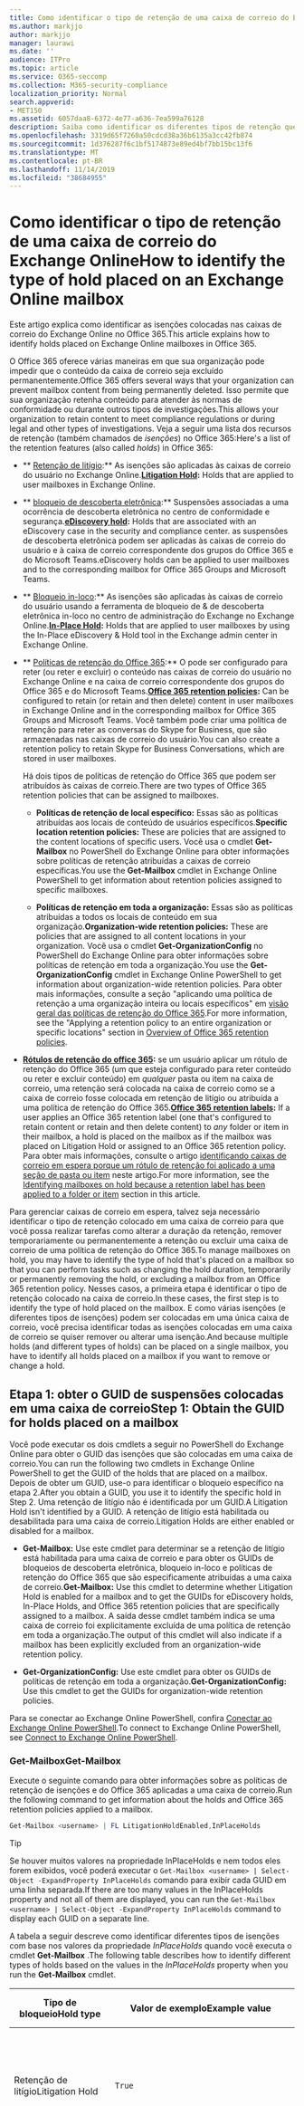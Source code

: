 ```yaml
---
title: Como identificar o tipo de retenção de uma caixa de correio do Exchange Online
ms.author: markjjo
author: markjjo
manager: laurawi
ms.date: ''
audience: ITPro
ms.topic: article
ms.service: O365-seccomp
ms.collection: M365-security-compliance
localization_priority: Normal
search.appverid:
- MET150
ms.assetid: 6057daa8-6372-4e77-a636-7ea599a76128
description: Saiba como identificar os diferentes tipos de retenção que podem ser colocados em uma caixa de correio do Office 365. Esses tipos de isenções incluem retenção de litígio, bloqueios de descoberta eletrônica e políticas de retenção do Office 365. Você também pode determinar se um usuário foi excluído de uma política de retenção em toda a organização
ms.openlocfilehash: 3319d65f7260a50cdcd38a36b6135a3cc42fb874
ms.sourcegitcommit: 1d376287f6c1bf5174873e89ed4bf7bb15bc13f6
ms.translationtype: MT
ms.contentlocale: pt-BR
ms.lasthandoff: 11/14/2019
ms.locfileid: "38684955"
---
```

# <a name="how-to-identify-the-type-of-hold-placed-on-an-exchange-online-mailbox"></a><span data-ttu-id="25d12-105">Como identificar o tipo de retenção de uma caixa de correio do Exchange Online</span><span class="sxs-lookup"><span data-stu-id="25d12-105">How to identify the type of hold placed on an Exchange Online mailbox</span></span>

<span data-ttu-id="25d12-106">Este artigo explica como identificar as isenções colocadas nas caixas de correio do Exchange Online no Office 365.</span><span class="sxs-lookup"><span data-stu-id="25d12-106">This article explains how to identify holds placed on Exchange Online mailboxes in Office 365.</span></span>

<span data-ttu-id="25d12-107">O Office 365 oferece várias maneiras em que sua organização pode impedir que o conteúdo da caixa de correio seja excluído permanentemente.</span><span class="sxs-lookup"><span data-stu-id="25d12-107">Office 365 offers several ways that your organization can prevent mailbox content from being permanently deleted.</span></span> <span data-ttu-id="25d12-108">Isso permite que sua organização retenha conteúdo para atender às normas de conformidade ou durante outros tipos de investigações.</span><span class="sxs-lookup"><span data-stu-id="25d12-108">This allows your organization to retain content to meet compliance regulations or during legal and other types of investigations.</span></span> <span data-ttu-id="25d12-109">Veja a seguir uma lista dos recursos de retenção (também chamados de *isenções*) no Office 365:</span><span class="sxs-lookup"><span data-stu-id="25d12-109">Here's a list of the retention features (also called *holds*) in Office 365:</span></span>

- <span data-ttu-id="25d12-110">\*\* [Retenção de litígio](create-a-litigation-hold.md):\*\* As isenções são aplicadas às caixas de correio do usuário no Exchange Online.</span><span class="sxs-lookup"><span data-stu-id="25d12-110">**[Litigation Hold](create-a-litigation-hold.md):** Holds that are applied to user mailboxes in Exchange Online.</span></span>

- <span data-ttu-id="25d12-111">\*\* [bloqueio de descoberta eletrônica](ediscovery-cases.md#step-4-place-content-locations-on-hold):\*\* Suspensões associadas a uma ocorrência de descoberta eletrônica no centro de conformidade e segurança.</span><span class="sxs-lookup"><span data-stu-id="25d12-111">**[eDiscovery hold](ediscovery-cases.md#step-4-place-content-locations-on-hold):** Holds that are associated with an eDiscovery case in the security and compliance center.</span></span> <span data-ttu-id="25d12-112">as suspensões de descoberta eletrônica podem ser aplicadas às caixas de correio do usuário e à caixa de correio correspondente dos grupos do Office 365 e do Microsoft Teams.</span><span class="sxs-lookup"><span data-stu-id="25d12-112">eDiscovery holds can be applied to user mailboxes and to the corresponding mailbox for Office 365 Groups and Microsoft Teams.</span></span>

- <span data-ttu-id="25d12-113">\*\* [Bloqueio in-loco](https://docs.microsoft.com/Exchange/security-and-compliance/create-or-remove-in-place-holds):\*\* As isenções são aplicadas às caixas de correio do usuário usando a ferramenta de bloqueio de & de descoberta eletrônica in-loco no centro de administração do Exchange no Exchange Online.</span><span class="sxs-lookup"><span data-stu-id="25d12-113">**[In-Place Hold](https://docs.microsoft.com/Exchange/security-and-compliance/create-or-remove-in-place-holds):** Holds that are applied to user mailboxes by using the In-Place eDiscovery & Hold tool in the Exchange admin center in Exchange Online.</span></span>

- <span data-ttu-id="25d12-114">\*\* [Políticas de retenção do Office 365](retention-policies.md):\*\* O pode ser configurado para reter (ou reter e excluir) o conteúdo nas caixas de correio do usuário no Exchange Online e na caixa de correio correspondente dos grupos do Office 365 e do Microsoft Teams.</span><span class="sxs-lookup"><span data-stu-id="25d12-114">**[Office 365 retention policies](retention-policies.md):** Can be configured to retain (or retain and then delete) content in user mailboxes in Exchange Online and in the corresponding mailbox for Office 365 Groups and Microsoft Teams.</span></span> <span data-ttu-id="25d12-115">Você também pode criar uma política de retenção para reter as conversas do Skype for Business, que são armazenadas nas caixas de correio do usuário.</span><span class="sxs-lookup"><span data-stu-id="25d12-115">You can also create a retention policy to retain Skype for Business Conversations, which are stored in user mailboxes.</span></span>

  <span data-ttu-id="25d12-116">Há dois tipos de políticas de retenção do Office 365 que podem ser atribuídos às caixas de correio.</span><span class="sxs-lookup"><span data-stu-id="25d12-116">There are two types of Office 365 retention policies that can be assigned to mailboxes.</span></span>

    - <span data-ttu-id="25d12-117">**Políticas de retenção de local específico:** Essas são as políticas atribuídas aos locais de conteúdo de usuários específicos.</span><span class="sxs-lookup"><span data-stu-id="25d12-117">**Specific location retention policies:** These are policies that are assigned to the content locations of specific users.</span></span> <span data-ttu-id="25d12-118">Você usa o cmdlet **Get-Mailbox** no PowerShell do Exchange Online para obter informações sobre políticas de retenção atribuídas a caixas de correio específicas.</span><span class="sxs-lookup"><span data-stu-id="25d12-118">You use the **Get-Mailbox** cmdlet in Exchange Online PowerShell to get information about retention policies assigned to specific mailboxes.</span></span>

    - <span data-ttu-id="25d12-119">**Políticas de retenção em toda a organização:** Essas são as políticas atribuídas a todos os locais de conteúdo em sua organização.</span><span class="sxs-lookup"><span data-stu-id="25d12-119">**Organization-wide retention policies:** These are policies that are assigned to all content locations in your organization.</span></span> <span data-ttu-id="25d12-120">Você usa o cmdlet **Get-OrganizationConfig** no PowerShell do Exchange Online para obter informações sobre políticas de retenção em toda a organização.</span><span class="sxs-lookup"><span data-stu-id="25d12-120">You use the **Get-OrganizationConfig** cmdlet in Exchange Online PowerShell to get information about organization-wide retention policies.</span></span>
  <span data-ttu-id="25d12-121">Para obter mais informações, consulte a seção "aplicando uma política de retenção a uma organização inteira ou locais específicos" em [visão geral das políticas de retenção do Office 365](retention-policies.md#applying-a-retention-policy-to-an-entire-organization-or-specific-locations).</span><span class="sxs-lookup"><span data-stu-id="25d12-121">For more information, see the "Applying a retention policy to an entire organization or specific locations" section in [Overview of Office 365 retention policies](retention-policies.md#applying-a-retention-policy-to-an-entire-organization-or-specific-locations).</span></span>

- <span data-ttu-id="25d12-122">**[Rótulos de retenção do office 365](labels.md):** se um usuário aplicar um rótulo de retenção do Office 365 (um que esteja configurado para reter conteúdo ou reter e excluir conteúdo) em *qualquer* pasta ou item na caixa de correio, uma retenção será colocada na caixa de correio como se a caixa de correio fosse colocada em retenção de litígio ou atribuída a uma política de retenção do Office 365.</span><span class="sxs-lookup"><span data-stu-id="25d12-122">**[Office 365 retention labels](labels.md):** If a user applies an Office 365 retention label (one that's configured to retain content or retain and then delete content) to *any* folder or item in their mailbox, a hold is placed on the mailbox as if the mailbox was placed on Litigation Hold or assigned to an Office 365 retention policy.</span></span> <span data-ttu-id="25d12-123">Para obter mais informações, consulte o artigo [identificando caixas de correio em espera porque um rótulo de retenção foi aplicado a uma seção de pasta ou item](#identifying-mailboxes-on-hold-because-a-retention-label-has-been-applied-to-a-folder-or-item) neste artigo.</span><span class="sxs-lookup"><span data-stu-id="25d12-123">For more information, see the [Identifying mailboxes on hold because a retention label has been applied to a folder or item](#identifying-mailboxes-on-hold-because-a-retention-label-has-been-applied-to-a-folder-or-item) section in this article.</span></span>

<span data-ttu-id="25d12-124">Para gerenciar caixas de correio em espera, talvez seja necessário identificar o tipo de retenção colocado em uma caixa de correio para que você possa realizar tarefas como alterar a duração da retenção, remover temporariamente ou permanentemente a retenção ou excluir uma caixa de correio de uma política de retenção do Office 365.</span><span class="sxs-lookup"><span data-stu-id="25d12-124">To manage mailboxes on hold, you may have to identify the type of hold that's placed on a mailbox so that you can perform tasks such as changing the hold duration, temporarily or permanently removing the hold, or excluding a mailbox from an Office 365 retention policy.</span></span> <span data-ttu-id="25d12-125">Nesses casos, a primeira etapa é identificar o tipo de retenção colocado na caixa de correio.</span><span class="sxs-lookup"><span data-stu-id="25d12-125">In these cases, the first step is to identify the type of hold placed on the mailbox.</span></span> <span data-ttu-id="25d12-126">E como várias isenções (e diferentes tipos de isenções) podem ser colocadas em uma única caixa de correio, você precisa identificar todas as isenções colocadas em uma caixa de correio se quiser remover ou alterar uma isenção.</span><span class="sxs-lookup"><span data-stu-id="25d12-126">And because multiple holds (and different types of holds) can be placed on a single mailbox, you have to identify all holds placed on a mailbox if you want to remove or change a hold.</span></span>

## <a name="step-1-obtain-the-guid-for-holds-placed-on-a-mailbox"></a><span data-ttu-id="25d12-127">Etapa 1: obter o GUID de suspensões colocadas em uma caixa de correio</span><span class="sxs-lookup"><span data-stu-id="25d12-127">Step 1: Obtain the GUID for holds placed on a mailbox</span></span>

<span data-ttu-id="25d12-128">Você pode executar os dois cmdlets a seguir no PowerShell do Exchange Online para obter o GUID das isenções que são colocadas em uma caixa de correio.</span><span class="sxs-lookup"><span data-stu-id="25d12-128">You can run the following two cmdlets in Exchange Online PowerShell to get the GUID of the holds that are placed on a mailbox.</span></span> <span data-ttu-id="25d12-129">Depois de obter um GUID, use-o para identificar o bloqueio específico na etapa 2.</span><span class="sxs-lookup"><span data-stu-id="25d12-129">After you obtain a GUID, you use it to identify the specific hold in Step 2.</span></span> <span data-ttu-id="25d12-130">Uma retenção de litígio não é identificada por um GUID.</span><span class="sxs-lookup"><span data-stu-id="25d12-130">A Litigation Hold isn't identified by a GUID.</span></span> <span data-ttu-id="25d12-131">A retenção de litígio está habilitada ou desabilitada para uma caixa de correio.</span><span class="sxs-lookup"><span data-stu-id="25d12-131">Litigation Holds are either enabled or disabled for a mailbox.</span></span>

- <span data-ttu-id="25d12-132">**Get-Mailbox:** Use este cmdlet para determinar se a retenção de litígio está habilitada para uma caixa de correio e para obter os GUIDs de bloqueios de descoberta eletrônica, bloqueio in-loco e políticas de retenção do Office 365 que são especificamente atribuídas a uma caixa de correio.</span><span class="sxs-lookup"><span data-stu-id="25d12-132">**Get-Mailbox:** Use this cmdlet to determine whether Litigation Hold is enabled for a mailbox and to get the GUIDs for eDiscovery holds, In-Place Holds, and Office 365 retention policies that are specifically assigned to a mailbox.</span></span> <span data-ttu-id="25d12-133">A saída desse cmdlet também indica se uma caixa de correio foi explicitamente excluída de uma política de retenção em toda a organização.</span><span class="sxs-lookup"><span data-stu-id="25d12-133">The output of this cmdlet will also indicate if a mailbox has been explicitly excluded from an organization-wide retention policy.</span></span>

- <span data-ttu-id="25d12-134">**Get-OrganizationConfig:** Use este cmdlet para obter os GUIDs de políticas de retenção em toda a organização.</span><span class="sxs-lookup"><span data-stu-id="25d12-134">**Get-OrganizationConfig:** Use this cmdlet to get the GUIDs for organization-wide retention policies.</span></span>

<span data-ttu-id="25d12-135">Para se conectar ao Exchange Online PowerShell, confira [Conectar ao Exchange Online PowerShell](https://docs.microsoft.com/powershell/exchange/exchange-online/connect-to-exchange-online-powershell/connect-to-exchange-online-powershell?view=exchange-ps).</span><span class="sxs-lookup"><span data-stu-id="25d12-135">To connect to Exchange Online PowerShell, see [Connect to Exchange Online PowerShell](https://docs.microsoft.com/powershell/exchange/exchange-online/connect-to-exchange-online-powershell/connect-to-exchange-online-powershell?view=exchange-ps).</span></span>

### <a name="get-mailbox"></a><span data-ttu-id="25d12-136">Get-Mailbox</span><span class="sxs-lookup"><span data-stu-id="25d12-136">Get-Mailbox</span></span>

<span data-ttu-id="25d12-137">Execute o seguinte comando para obter informações sobre as políticas de retenção de isenções e do Office 365 aplicadas a uma caixa de correio.</span><span class="sxs-lookup"><span data-stu-id="25d12-137">Run the following command to get information about the holds and Office 365 retention policies applied to a mailbox.</span></span>

```powershell
Get-Mailbox <username> | FL LitigationHoldEnabled,InPlaceHolds
```

> [!TIP]
> <span data-ttu-id="25d12-138">Se houver muitos valores na propriedade InPlaceHolds e nem todos eles forem exibidos, você poderá executar o `Get-Mailbox <username> | Select-Object -ExpandProperty InPlaceHolds` comando para exibir cada GUID em uma linha separada.</span><span class="sxs-lookup"><span data-stu-id="25d12-138">If there are too many values in the InPlaceHolds property and not all of them are displayed, you can run the `Get-Mailbox <username> | Select-Object -ExpandProperty InPlaceHolds` command to display each GUID on a separate line.</span></span>

<span data-ttu-id="25d12-139">A tabela a seguir descreve como identificar diferentes tipos de isenções com base nos valores da propriedade *InPlaceHolds* quando você executa o cmdlet **Get-Mailbox** .</span><span class="sxs-lookup"><span data-stu-id="25d12-139">The following table describes how to identify different types of holds based on the values in the *InPlaceHolds* property when you run the **Get-Mailbox** cmdlet.</span></span>


|<span data-ttu-id="25d12-140">Tipo de bloqueio</span><span class="sxs-lookup"><span data-stu-id="25d12-140">Hold type</span></span>  |<span data-ttu-id="25d12-141">Valor de exemplo</span><span class="sxs-lookup"><span data-stu-id="25d12-141">Example value</span></span>  |<span data-ttu-id="25d12-142">Como identificar a isenção</span><span class="sxs-lookup"><span data-stu-id="25d12-142">How to identify the hold</span></span>  |
|---------|---------|---------|
|<span data-ttu-id="25d12-143">Retenção de litígio</span><span class="sxs-lookup"><span data-stu-id="25d12-143">Litigation Hold</span></span>     |    `True`     |     <span data-ttu-id="25d12-144">A retenção de litígio está habilitada para uma caixa \*\* de correio quando a propriedade `True`LitigationHoldEnabled é definida como.</span><span class="sxs-lookup"><span data-stu-id="25d12-144">Litigation Hold is enabled for a mailbox when the *LitigationHoldEnabled* property is set to `True`.</span></span>    |
|<span data-ttu-id="25d12-145">retenção de descoberta eletrônica</span><span class="sxs-lookup"><span data-stu-id="25d12-145">eDiscovery hold</span></span>     |  `UniH7d895d48-7e23-4a8d-8346-533c3beac15d`       |   <span data-ttu-id="25d12-146">A *Propriedade InPlaceHolds* contém o GUID de qualquer isenção associada a uma ocorrência de descoberta eletrônica no centro de conformidade e segurança.</span><span class="sxs-lookup"><span data-stu-id="25d12-146">The *InPlaceHolds property* contains the GUID of any hold associated with an eDiscovery case in the security and compliance center.</span></span> <span data-ttu-id="25d12-147">É possível dizer que esse é um bloqueio de descoberta eletrônica porque o GUID `UniH` começa com o prefixo (que denota uma retenção unificada).</span><span class="sxs-lookup"><span data-stu-id="25d12-147">You can tell this is an eDiscovery hold because the GUID starts with the `UniH` prefix (which denotes a Unified Hold).</span></span>      |
|<span data-ttu-id="25d12-148">Bloqueio In-loco</span><span class="sxs-lookup"><span data-stu-id="25d12-148">In-Place Hold</span></span>     |     `c0ba3ce811b6432a8751430937152491` <br/> <span data-ttu-id="25d12-149">ou</span><span class="sxs-lookup"><span data-stu-id="25d12-149">or</span></span> <br/> `cld9c0a984ca74b457fbe4504bf7d3e00de`  |     <span data-ttu-id="25d12-150">A propriedade *InPlaceHolds* contém o GUID do bloqueio in-loco colocado na caixa de correio.</span><span class="sxs-lookup"><span data-stu-id="25d12-150">The *InPlaceHolds* property contains the GUID of the In-Place Hold that's placed on the mailbox.</span></span> <span data-ttu-id="25d12-151">Você pode dizer que isso é um bloqueio in-loco, pois o GUID não começa com um prefixo ou começa com o `cld` prefixo.</span><span class="sxs-lookup"><span data-stu-id="25d12-151">You can tell this is an In-Place Hold because the GUID either doesn't start with a prefix or it starts with the `cld` prefix.</span></span>     |
|<span data-ttu-id="25d12-152">Política de retenção do Office 365 aplicada especificamente à caixa de correio</span><span class="sxs-lookup"><span data-stu-id="25d12-152">Office 365 retention policy specifically applied to the mailbox</span></span>     |    `mbxcdbbb86ce60342489bff371876e7f224:1` <br/> <span data-ttu-id="25d12-153">ou</span><span class="sxs-lookup"><span data-stu-id="25d12-153">or</span></span> <br/> `skp127d7cf1076947929bf136b7a2a8c36f:3`     |     <span data-ttu-id="25d12-154">A propriedade InPlaceHolds contém GUIDs de qualquer política de retenção de local específica que é aplicada à caixa de correio.</span><span class="sxs-lookup"><span data-stu-id="25d12-154">The InPlaceHolds property contains GUIDs of any specific location retention policy that's applied to the mailbox.</span></span> <span data-ttu-id="25d12-155">Você pode identificar as políticas de retenção porque o GUID começa `mbx` com o `skp` ou o prefixo.</span><span class="sxs-lookup"><span data-stu-id="25d12-155">You can identify retention policies because the GUID starts with the `mbx` or the `skp` prefix.</span></span> <span data-ttu-id="25d12-156">O `skp` prefixo indica que a política de retenção é aplicada às conversas do Skype for Business na caixa de correio do usuário.</span><span class="sxs-lookup"><span data-stu-id="25d12-156">The `skp` prefix indicates that the retention policy is applied to Skype for Business conversations in the user's mailbox.</span></span>    |
|<span data-ttu-id="25d12-157">Excluído de uma política de retenção do Office 365 em toda a organização</span><span class="sxs-lookup"><span data-stu-id="25d12-157">Excluded from an organization-wide Office 365 retention policy</span></span>     |   `-mbxe9b52bf7ab3b46a286308ecb29624696`      |     <span data-ttu-id="25d12-158">Se uma caixa de correio for excluída de uma política de retenção do Office 365 em toda a organização, o GUID da política de retenção para a qual a caixa de correio é excluída `-mbx` é exibida na propriedade InPlaceHolds e é identificado pelo prefixo.</span><span class="sxs-lookup"><span data-stu-id="25d12-158">If a mailbox is excluded from an organization-wide Office 365 retention policy, the GUID for the retention policy the mailbox is excluded from is displayed in the InPlaceHolds property and is identified by the `-mbx` prefix.</span></span>    |

### <a name="get-organizationconfig"></a><span data-ttu-id="25d12-159">Get-OrganizationConfig</span><span class="sxs-lookup"><span data-stu-id="25d12-159">Get-OrganizationConfig</span></span>
<span data-ttu-id="25d12-160">Se a propriedade *InPlaceHolds* estiver vazia quando você executar o cmdlet **Get-Mailbox** , ainda poderá haver uma ou mais políticas de retenção do Office 365 em toda a organização aplicadas à caixa de correio.</span><span class="sxs-lookup"><span data-stu-id="25d12-160">If the *InPlaceHolds* property is empty when you run the **Get-Mailbox** cmdlet, there still may be one or more organization-wide Office 365 retention policies applied to the mailbox.</span></span> <span data-ttu-id="25d12-161">Execute o seguinte comando no PowerShell do Exchange Online para obter uma lista de GUIDs para as políticas de retenção do Office 365 em toda a organização.</span><span class="sxs-lookup"><span data-stu-id="25d12-161">Run the following command in Exchange Online PowerShell to get a list of GUIDs for organization-wide Office 365 retention policies.</span></span>

```powershell
Get-OrganizationConfig | FL InPlaceHolds
```

> [!TIP]
> <span data-ttu-id="25d12-162">Se houver muitos valores na propriedade InPlaceHolds e nem todos eles forem exibidos, você poderá executar o `Get-OrganizationConfig | Select-Object -ExpandProperty InPlaceHolds` comando para exibir cada GUID em uma linha separada.</span><span class="sxs-lookup"><span data-stu-id="25d12-162">If there are too many values in the InPlaceHolds property and not all of them are displayed, you can run the `Get-OrganizationConfig | Select-Object -ExpandProperty InPlaceHolds` command to display each GUID on a separate line.</span></span>

<span data-ttu-id="25d12-163">A tabela a seguir descreve os diferentes tipos de bloqueios de toda a organização e como identificar cada tipo com base nos GUIDs contidos na propriedade *InPlaceHolds* quando você executa o cmdlet **Get-OrganizationConfig** .</span><span class="sxs-lookup"><span data-stu-id="25d12-163">The following table describes the different types of organization-wide holds and how to identify each type based on the GUIDs contained in *InPlaceHolds* property when you run the **Get-OrganizationConfig** cmdlet.</span></span>


|<span data-ttu-id="25d12-164">Tipo de bloqueio</span><span class="sxs-lookup"><span data-stu-id="25d12-164">Hold type</span></span>  |<span data-ttu-id="25d12-165">Valor de exemplo</span><span class="sxs-lookup"><span data-stu-id="25d12-165">Example value</span></span>  |<span data-ttu-id="25d12-166">Descrição</span><span class="sxs-lookup"><span data-stu-id="25d12-166">Description</span></span>  |
|---------|---------|---------|
|<span data-ttu-id="25d12-167">Políticas de retenção do Office 365 aplicadas a caixas de correio do Exchange, pastas públicas do Exchange e chats do Microsoft Teams</span><span class="sxs-lookup"><span data-stu-id="25d12-167">Office 365 retention policies applied to Exchange mailboxes, Exchange public folders, and Teams chats</span></span>    |      `mbx7cfb30345d454ac0a989ab3041051209:2`   |   <span data-ttu-id="25d12-168">Políticas de retenção em toda a organização aplicadas às caixas de correio do Exchange, pastas públicas do Exchange e chats do 1xN no Microsoft Teams são identificadas `mbx` por GUIDs que começam com o prefixo.</span><span class="sxs-lookup"><span data-stu-id="25d12-168">Organization-wide retention policies applied to Exchange mailboxes, Exchange public folders, and 1xN chats in Microsoft Teams are identified by GUIDs that start with the `mbx` prefix.</span></span> <span data-ttu-id="25d12-169">Observação os chats do 1xN são armazenados na caixa de correio dos participantes individuais do chat.</span><span class="sxs-lookup"><span data-stu-id="25d12-169">Note 1xN chats are stored in the mailbox of the individual chat participants.</span></span>      |
|<span data-ttu-id="25d12-170">Política de retenção do Office 365 aplicada a grupos do Office 365 e mensagens de canal do teams</span><span class="sxs-lookup"><span data-stu-id="25d12-170">Office 365 retention policy applied to Office 365 Groups and Teams channel messages</span></span>     |   `grp1a0a132ee8944501a4bb6a452ec31171:3`      |    <span data-ttu-id="25d12-171">Políticas de retenção em toda a organização aplicadas a grupos do Office 365 e mensagens de canal no Microsoft Teams são identificadas por `grp` GUIDs que começam com o prefixo.</span><span class="sxs-lookup"><span data-stu-id="25d12-171">Organization-wide retention policies applied to Office 365 groups and channel messages in Microsoft Teams are identified by GUIDs that start with the `grp` prefix.</span></span> <span data-ttu-id="25d12-172">Observação as mensagens do canal são armazenadas na caixa de correio de grupo associada a uma equipe da Microsoft.</span><span class="sxs-lookup"><span data-stu-id="25d12-172">Note channel messages are stored in the group mailbox that is associated with a Microsoft Team.</span></span>     |

<span data-ttu-id="25d12-173">Para obter mais políticas de retenção de informações aplicadas ao Microsoft Teams, consulte a seção "local da equipe" [visão geral das políticas de retenção](retention-policies.md#applying-a-retention-policy-to-an-entire-organization-or-specific-locations).</span><span class="sxs-lookup"><span data-stu-id="25d12-173">For more information retention policies applied to Microsoft Teams, see the "Teams location" section [Overview of retention policies](retention-policies.md#applying-a-retention-policy-to-an-entire-organization-or-specific-locations).</span></span>

### <a name="understanding-the-format-of-the-inplaceholds-value-for-retention-policies"></a><span data-ttu-id="25d12-174">Noções básicas sobre o formato do valor InPlaceHolds para políticas de retenção</span><span class="sxs-lookup"><span data-stu-id="25d12-174">Understanding the format of the InPlaceHolds value for retention policies</span></span>

<span data-ttu-id="25d12-175">Além do prefixo (MBX, SKP ou GRP) que identifica um item na propriedade InPlaceHolds como uma política de retenção do Office 365, o valor também contém um sufixo que identifica o tipo de ação de retenção que é configurado para a política.</span><span class="sxs-lookup"><span data-stu-id="25d12-175">In addition to the prefix (mbx, skp, or grp) that identifies an item in the InPlaceHolds property as an Office 365 retention policy, the value also contains a suffix that identifies the type of retention action that's configured for the policy.</span></span> <span data-ttu-id="25d12-176">Por exemplo, o sufixo de ação é realçado em negrito nos seguintes exemplos:</span><span class="sxs-lookup"><span data-stu-id="25d12-176">For example, the action suffix is highlighted in bold type in the following examples:</span></span>

   <span data-ttu-id="25d12-177">`skp127d7cf1076947929bf136b7a2a8c36f`**: 1**</span><span class="sxs-lookup"><span data-stu-id="25d12-177">`skp127d7cf1076947929bf136b7a2a8c36f`**:1**</span></span>

   <span data-ttu-id="25d12-178">`mbx7cfb30345d454ac0a989ab3041051209`**: 2**</span><span class="sxs-lookup"><span data-stu-id="25d12-178">`mbx7cfb30345d454ac0a989ab3041051209`**:2**</span></span>

   <span data-ttu-id="25d12-179">`grp1a0a132ee8944501a4bb6a452ec31171`**: 3**</span><span class="sxs-lookup"><span data-stu-id="25d12-179">`grp1a0a132ee8944501a4bb6a452ec31171`**:3**</span></span>

<span data-ttu-id="25d12-180">A tabela a seguir define as três ações de retenção possíveis:</span><span class="sxs-lookup"><span data-stu-id="25d12-180">The following table defines the three possible retention actions:</span></span>

|<span data-ttu-id="25d12-181">Valor</span><span class="sxs-lookup"><span data-stu-id="25d12-181">Value</span></span>  |<span data-ttu-id="25d12-182">Descrição</span><span class="sxs-lookup"><span data-stu-id="25d12-182">Description</span></span>  |
|---------|---------|
|<span data-ttu-id="25d12-183">**1**</span><span class="sxs-lookup"><span data-stu-id="25d12-183">**1**</span></span>     | <span data-ttu-id="25d12-184">Indica que a política de retenção está configurada para excluir itens.</span><span class="sxs-lookup"><span data-stu-id="25d12-184">Indicates that the retention policy is configured to delete items.</span></span> <span data-ttu-id="25d12-185">A política não retém itens.</span><span class="sxs-lookup"><span data-stu-id="25d12-185">The policy doesn't retain items.</span></span>        |
|<span data-ttu-id="25d12-186">**duas**</span><span class="sxs-lookup"><span data-stu-id="25d12-186">**2**</span></span>    |    <span data-ttu-id="25d12-187">Indica que a política de retenção está configurada para reter itens.</span><span class="sxs-lookup"><span data-stu-id="25d12-187">Indicates that the retention policy is configured to hold items.</span></span> <span data-ttu-id="25d12-188">A política não excluirá itens depois que o período de retenção expirar.</span><span class="sxs-lookup"><span data-stu-id="25d12-188">The policy doesn't delete items after the retention period expires.</span></span>     |
|<span data-ttu-id="25d12-189">**3D**</span><span class="sxs-lookup"><span data-stu-id="25d12-189">**3**</span></span>     |   <span data-ttu-id="25d12-190">Indica que a política de retenção está configurada para reter itens e excluí-los depois que o período de retenção expira.</span><span class="sxs-lookup"><span data-stu-id="25d12-190">Indicates that the retention policy is configured to hold items and then delete them after the retention period expires.</span></span>      |

<span data-ttu-id="25d12-191">Para obter mais informações sobre ações de retenção, consulte a seção "retendo conteúdo por um período específico de tempo" em [visão geral das políticas de retenção](retention-policies.md#retaining-content-for-a-specific-period-of-time).</span><span class="sxs-lookup"><span data-stu-id="25d12-191">For more information about retention actions, see the "Retaining content for a specific period of time" section in [Overview of retention policies](retention-policies.md#retaining-content-for-a-specific-period-of-time).</span></span>
   
## <a name="step-2-use-the-guid-to-identify-the-hold"></a><span data-ttu-id="25d12-192">Etapa 2: usar o GUID para identificar a isenção</span><span class="sxs-lookup"><span data-stu-id="25d12-192">Step 2: Use the GUID to identify the hold</span></span>

<span data-ttu-id="25d12-193">Depois de obter o GUID de uma retenção aplicada a uma caixa de correio, a próxima etapa é usar esse GUID para identificar a isenção.</span><span class="sxs-lookup"><span data-stu-id="25d12-193">After you obtain the GUID for a hold that is applied to a mailbox, the next step is to use that GUID to identify the hold.</span></span> <span data-ttu-id="25d12-194">As seções a seguir mostram como identificar o nome da retenção (e outras informações) usando o GUID de retenção.</span><span class="sxs-lookup"><span data-stu-id="25d12-194">The following sections show how to identify the name of the hold (and other information) by using the hold GUID.</span></span>

### <a name="ediscovery-holds"></a><span data-ttu-id="25d12-195">bloqueios de descoberta eletrônica</span><span class="sxs-lookup"><span data-stu-id="25d12-195">eDiscovery holds</span></span>

<span data-ttu-id="25d12-196">Execute os seguintes comandos no PowerShell do centro de conformidade e segurança & para identificar uma retenção de descoberta eletrônica aplicada à caixa de correio.</span><span class="sxs-lookup"><span data-stu-id="25d12-196">Run the following commands in Security & Compliance Center PowerShell to identify an eDiscovery hold that's applied to the mailbox.</span></span> <span data-ttu-id="25d12-197">Use o GUID (não incluindo o prefixo UniH) para o bloqueio de descoberta eletrônica que você identificou na etapa 1.</span><span class="sxs-lookup"><span data-stu-id="25d12-197">Use the GUID (not including the UniH prefix) for the eDiscovery hold that you identified in Step 1.</span></span> <span data-ttu-id="25d12-198">O primeiro comando cria uma variável que contém informações sobre a retenção.</span><span class="sxs-lookup"><span data-stu-id="25d12-198">The first command creates a variable that contains information about the hold.</span></span> <span data-ttu-id="25d12-199">Essa variável é usada em outros comandos.</span><span class="sxs-lookup"><span data-stu-id="25d12-199">This variable is used in the other commands.</span></span> <span data-ttu-id="25d12-200">O segundo comando exibe o nome da ocorrência de descoberta eletrônica à qual a retenção está associada.</span><span class="sxs-lookup"><span data-stu-id="25d12-200">The second command displays the name of the eDiscovery case the hold is associated with.</span></span> <span data-ttu-id="25d12-201">O terceiro comando exibe o nome da retenção e uma lista das caixas de correio às quais o bloqueio se aplica.</span><span class="sxs-lookup"><span data-stu-id="25d12-201">The third command displays the name of the hold and a list of the mailboxes the hold applies to.</span></span>

```powershell
$CaseHold = Get-CaseHoldPolicy <hold GUID without prefix>
```

```powershell
Get-ComplianceCase $CaseHold.CaseId | FL Name
```

```powershell
$CaseHold | FL Name,ExchangeLocation
```

<span data-ttu-id="25d12-202">Para se conectar ao PowerShell do centro de conformidade e segurança &, confira [conectar-se ao PowerShell do centro de conformidade do &](https://docs.microsoft.com/powershell/exchange/office-365-scc/connect-to-scc-powershell/connect-to-scc-powershell?view=exchange-ps).</span><span class="sxs-lookup"><span data-stu-id="25d12-202">To connect to Security & Compliance Center PowerShell, see  [Connect to Security & Compliance Center PowerShell](https://docs.microsoft.com/powershell/exchange/office-365-scc/connect-to-scc-powershell/connect-to-scc-powershell?view=exchange-ps).</span></span>

### <a name="in-place-holds"></a><span data-ttu-id="25d12-203">Bloqueio In-loco</span><span class="sxs-lookup"><span data-stu-id="25d12-203">In-Place Holds</span></span>

<span data-ttu-id="25d12-204">Execute o seguinte comando no PowerShell do Exchange Online para identificar o bloqueio in-loco aplicado à caixa de correio.</span><span class="sxs-lookup"><span data-stu-id="25d12-204">Run the following command in Exchange Online PowerShell to identify the In-Place Hold that's applied to the mailbox.</span></span> <span data-ttu-id="25d12-205">Use o GUID do bloqueio in-loco identificado na etapa 1.</span><span class="sxs-lookup"><span data-stu-id="25d12-205">Use the GUID for the In-Place Hold that you identified in Step 1.</span></span> <span data-ttu-id="25d12-206">O comando exibe o nome da retenção e uma lista das caixas de correio às quais o bloqueio se aplica.</span><span class="sxs-lookup"><span data-stu-id="25d12-206">The command displays the name of the hold and a list of the mailboxes the hold applies to.</span></span>

```powershell
Get-MailboxSearch -InPlaceHoldIdentity <hold GUID> | FL Name,SourceMailboxes
```

<span data-ttu-id="25d12-207">Se o GUID do bloqueio in-loco começar com o `cld` prefixo, certifique-se de incluir o prefixo ao executar o comando anterior.</span><span class="sxs-lookup"><span data-stu-id="25d12-207">If the GUID for the In-Place Hold starts with the `cld` prefix, be sure to include the prefix when running the previous command.</span></span>

### <a name="office-365-retention-policies"></a><span data-ttu-id="25d12-208">Políticas de retenção do Office 365</span><span class="sxs-lookup"><span data-stu-id="25d12-208">Office 365 retention policies</span></span>

<span data-ttu-id="25d12-209">Execute o seguinte comando em segurança & o PowerShell do centro de conformidade para identificar a política de retenção do Office 365 (local de toda a organização ou específica) que é aplicada à caixa de correio.</span><span class="sxs-lookup"><span data-stu-id="25d12-209">Run the following command in Security & Compliance Center PowerShell to identity the Office 365 retention policy (organization-wide or specific location) that's applied to the mailbox.</span></span> <span data-ttu-id="25d12-210">Use o GUID (sem incluir o prefixo MBX, SKP ou GRP ou o sufixo de ação) identificado na etapa 1.</span><span class="sxs-lookup"><span data-stu-id="25d12-210">Use the GUID (not including the mbx, skp, or grp prefix or the action suffix) that you identified in Step 1.</span></span>

```powershell
Get-RetentionCompliancePolicy <hold GUID without prefix or suffix> -DistributionDetail  | FL Name,*Location
```

## <a name="identifying-mailboxes-on-hold-because-a-retention-label-has-been-applied-to-a-folder-or-item"></a><span data-ttu-id="25d12-211">Identificando caixas de correio em espera porque um rótulo de retenção foi aplicado a uma pasta ou item</span><span class="sxs-lookup"><span data-stu-id="25d12-211">Identifying mailboxes on hold because a retention label has been applied to a folder or item</span></span>

<span data-ttu-id="25d12-212">Sempre que um usuário aplica um rótulo de retenção que é configurado para reter conteúdo ou reter e, em seguida, excluir conteúdo para qualquer pasta ou item em suas caixas de correio, a propriedade de caixa de correio *ComplianceTagHoldApplied* é definida como **true**.</span><span class="sxs-lookup"><span data-stu-id="25d12-212">Whenever a user applies a retention label that's configured to retain content or retain and then delete content to any folder or item in their mailbox, the *ComplianceTagHoldApplied* mailbox property is set to **True**.</span></span> <span data-ttu-id="25d12-213">Quando isso acontece, a caixa de correio é considerada em espera, como se fosse colocada em retenção de litígio ou atribuída a uma política de retenção do Office 365.</span><span class="sxs-lookup"><span data-stu-id="25d12-213">When this happens, the mailbox is considered to be on hold, as if it was placed on Litigation Hold or assigned to an Office 365 retention policy.</span></span> <span data-ttu-id="25d12-214">Quando a propriedade *ComplianceTagHoldApplied* é definida como **true**, as seguintes coisas podem ocorrer:</span><span class="sxs-lookup"><span data-stu-id="25d12-214">When the *ComplianceTagHoldApplied* property is set to **True**, the following things may occur:</span></span>

- <span data-ttu-id="25d12-215">Se a caixa de correio ou a conta de usuário do Office 365 do usuário for excluída, a caixa de correio se tornará uma [caixa de correio inativa](inactive-mailboxes-in-office-365.md).</span><span class="sxs-lookup"><span data-stu-id="25d12-215">If the mailbox or the user's Office 365 user account is deleted, the mailbox becomes an [inactive mailbox](inactive-mailboxes-in-office-365.md).</span></span>
- <span data-ttu-id="25d12-216">Não é possível desabilitar a caixa de correio (a caixa de correio principal ou a caixa de correio de arquivo morto, se ela estiver habilitada).</span><span class="sxs-lookup"><span data-stu-id="25d12-216">You aren't able to disable the mailbox (either the primary mailbox or the archive mailbox, if it's enabled).</span></span>
- <span data-ttu-id="25d12-217">Os itens na caixa de correio podem ser mantidos mais tempo do que o esperado.</span><span class="sxs-lookup"><span data-stu-id="25d12-217">Items in the mailbox may be retained longer than expected.</span></span> <span data-ttu-id="25d12-218">Isso ocorre porque a caixa de correio está em espera e, portanto, nenhum item é excluído permanentemente (limpo).</span><span class="sxs-lookup"><span data-stu-id="25d12-218">This is because the mailbox is on hold and therefore no items are permanently deleted (purged).</span></span>

<span data-ttu-id="25d12-219">Para exibir o valor da propriedade *ComplianceTagHoldApplied* , execute o seguinte comando no PowerShell do Exchange Online:</span><span class="sxs-lookup"><span data-stu-id="25d12-219">To view the value of the *ComplianceTagHoldApplied* property, run the following command in Exchange Online PowerShell:</span></span>

```powershell
Get-Mailbox <username> |FL ComplianceTagHoldApplied
```

<span data-ttu-id="25d12-220">Para obter mais informações sobre rótulos de retenção, consulte [visão geral dos rótulos de retenção do Office 365](labels.md).</span><span class="sxs-lookup"><span data-stu-id="25d12-220">For more information about retention labels, see [Overview of Office 365 retention labels](labels.md).</span></span>

## <a name="managing-mailboxes-on-delay-hold"></a><span data-ttu-id="25d12-221">Gerenciando caixas de correio em espera de atraso</span><span class="sxs-lookup"><span data-stu-id="25d12-221">Managing mailboxes on delay hold</span></span>

<span data-ttu-id="25d12-222">Após qualquer tipo de retenção ser removido de uma caixa de correio, o valor da propriedade de caixa de correio *DelayHoldApplied* é definido como **true**.</span><span class="sxs-lookup"><span data-stu-id="25d12-222">After any type of hold is removed from a mailbox, the value of the *DelayHoldApplied* mailbox property is set to **True**.</span></span> <span data-ttu-id="25d12-223">Isso ocorrerá na próxima vez que o assistente de pasta gerenciada processar a caixa de correio e detectar que uma retenção foi removida.</span><span class="sxs-lookup"><span data-stu-id="25d12-223">This occurs the next time the Managed Folder Assistant processes the mailbox and detects that a hold was removed.</span></span> <span data-ttu-id="25d12-224">Isso é chamado de espera de *atraso* e significa que a remoção real da retenção está atrasada por 30 dias para evitar que os dados sejam excluídos permanentemente (removidos) da caixa de correio.</span><span class="sxs-lookup"><span data-stu-id="25d12-224">This is called a *delay hold* and means that the actual removal of the hold is delayed for 30 days to prevent data from being permanently deleted (purged) from the mailbox.</span></span> <span data-ttu-id="25d12-225">Isso dá aos administradores uma oportunidade de Pesquisar ou recuperar itens de caixa de correio que serão removidos depois que a retenção for removida.</span><span class="sxs-lookup"><span data-stu-id="25d12-225">This gives admins an opportunity to search for or recover mailbox items that will be purged after the hold is removed.</span></span> <span data-ttu-id="25d12-226">Quando um atraso de espera é colocado na caixa de correio, a caixa de correio ainda é considerada em espera por uma duração ilimitada, como se a caixa de correio estivesse em retenção de litígio.</span><span class="sxs-lookup"><span data-stu-id="25d12-226">When a delay hold is placed on the mailbox, the mailbox is still considered to be on hold for an unlimited duration, as if the mailbox was on Litigation Hold.</span></span> <span data-ttu-id="25d12-227">Após 30 dias, o atraso esperado expira e o Office 365 tentará automaticamente remover o atraso de espera (definindo a propriedade *DelayHoldApplied* como **false**) para que a retenção seja removida.</span><span class="sxs-lookup"><span data-stu-id="25d12-227">After 30 days, the delay hold expires, and Office 365 will automatically attempt to remove the delay hold (by setting the *DelayHoldApplied* property to **False**) so that the hold is removed.</span></span> <span data-ttu-id="25d12-228">Após a propriedade *DelayHoldApplied* como **false**, os itens marcados para remoção serão removidos na próxima vez que a caixa de correio for processada pelo assistente de pasta gerenciada.</span><span class="sxs-lookup"><span data-stu-id="25d12-228">After the *DelayHoldApplied* property to **False**, items that are marked for removal are purged the next time the mailbox is processed by the Managed Folder Assistant.</span></span>

<span data-ttu-id="25d12-229">Para exibir o valor da propriedade *DelayHoldApplied* de uma caixa de correio, execute o seguinte comando no PowerShell do Exchange Online.</span><span class="sxs-lookup"><span data-stu-id="25d12-229">To view the value for the *DelayHoldApplied* property for a mailbox, run the following command in Exchange Online PowerShell.</span></span>

```powershell
Get-Mailbox <username> | FL DelayHoldApplied
```

<span data-ttu-id="25d12-230">Para remover o atraso antes da expiração, você pode executar o seguinte comando no PowerShell do Exchange Online:</span><span class="sxs-lookup"><span data-stu-id="25d12-230">To remove the delay hold before it expires, you can run the following command in Exchange Online PowerShell:</span></span> 
 
```powershell
Set-Mailbox <username> -RemoveDelayHoldApplied
```

<span data-ttu-id="25d12-231">Você deve receber a função de retenção legal no Exchange Online para usar o parâmetro *RemoveDelayHoldApplied*</span><span class="sxs-lookup"><span data-stu-id="25d12-231">You must be assigned the Legal Hold role in Exchange Online to use the *RemoveDelayHoldApplied* parameter</span></span> 

<span data-ttu-id="25d12-232">Para remover o atraso de espera em uma caixa de correio inativa, execute o seguinte comando no PowerShell do Exchange Online:</span><span class="sxs-lookup"><span data-stu-id="25d12-232">To remove the delay hold on an inactive mailbox, run the following command in Exchange Online PowerShell:</span></span>

```powershell
Set-Mailbox <DN or Exchange GUID> -InactiveMailbox -RemoveDelayHoldApplied
```

> [!TIP]
> <span data-ttu-id="25d12-233">A melhor maneira de especificar uma caixa de correio inativa no comando anterior é usar seu nome distinto ou valor de GUID do Exchange.</span><span class="sxs-lookup"><span data-stu-id="25d12-233">The best way to specify an inactive mailbox in the previous command is to use its Distinguished Name or Exchange GUID value.</span></span> <span data-ttu-id="25d12-234">O uso de um desses valores ajuda a evitar a especificação acidental da caixa de correio errada.</span><span class="sxs-lookup"><span data-stu-id="25d12-234">Using one of these values helps prevent accidentally specifying the wrong mailbox.</span></span> 

## <a name="next-steps"></a><span data-ttu-id="25d12-235">Próximas etapas</span><span class="sxs-lookup"><span data-stu-id="25d12-235">Next steps</span></span>

<span data-ttu-id="25d12-236">Após identificar as isenções aplicadas a uma caixa de correio, você pode executar tarefas como alterar a duração da retenção, remover temporariamente ou permanentemente a retenção ou excluir uma caixa de correio inativa de uma política de retenção do Office 365.</span><span class="sxs-lookup"><span data-stu-id="25d12-236">After you identify the holds that are applied to a mailbox, you can perform tasks such as changing the duration of the hold, temporarily or permanently removing the hold, or excluding an inactive mailbox from an Office 365 retention policy.</span></span> <span data-ttu-id="25d12-237">Para obter mais informações sobre a execução de tarefas relacionadas a isenções, consulte um dos seguintes tópicos:</span><span class="sxs-lookup"><span data-stu-id="25d12-237">For more information about performing tasks related to holds, see the one of the following topics:</span></span>

- <span data-ttu-id="25d12-238">Execute o comando [set-RetentionCompliancePolicy- \<AddExchangeLocationException User Mailbox>](https://docs.microsoft.com/powershell/module/exchange/policy-and-compliance-retention/Set-RetentionCompliancePolicy?view=exchange-ps) no PowerShell do centro de conformidade e segurança & para excluir uma caixa de correio de uma política de retenção do Office 365 em toda a organização.</span><span class="sxs-lookup"><span data-stu-id="25d12-238">Run the [Set-RetentionCompliancePolicy -AddExchangeLocationException \<user mailbox>](https://docs.microsoft.com/powershell/module/exchange/policy-and-compliance-retention/Set-RetentionCompliancePolicy?view=exchange-ps) command in Security & Compliance Center PowerShell to exclude a mailbox from an organization-wide Office 365 retention policy.</span></span> <span data-ttu-id="25d12-239">Este comando só pode ser usado para políticas de retenção onde o valor da propriedade *ExchangeLocation* é `All`igual a.</span><span class="sxs-lookup"><span data-stu-id="25d12-239">This command can only be used for retention policies where the value for the *ExchangeLocation* property equals `All`.</span></span>

- <span data-ttu-id="25d12-240">Execute o [GUID de retenção Set- \<Mailbox-ExcludeFromOrgHolds sem prefixo ou sufixo>](https://docs.microsoft.com/powershell/module/exchange/mailboxes/set-mailbox?view=exchange-ps) comando no PowerShell do Exchange Online para excluir uma caixa de correio inativa de uma política de retenção do Office 365 em toda a organização.</span><span class="sxs-lookup"><span data-stu-id="25d12-240">Run the [Set-Mailbox -ExcludeFromOrgHolds \<hold GUID without prefix or suffix>](https://docs.microsoft.com/powershell/module/exchange/mailboxes/set-mailbox?view=exchange-ps) command in Exchange Online PowerShell to exclude an inactive mailbox from an organization-wide Office 365 retention policy.</span></span>

- [<span data-ttu-id="25d12-241">Alterar a duração da retenção para uma caixa de correio inativa no Office 365</span><span class="sxs-lookup"><span data-stu-id="25d12-241">Change the hold duration for an inactive mailbox in Office 365</span></span>](change-the-hold-duration-for-an-inactive-mailbox.md)

- [<span data-ttu-id="25d12-242">Excluir uma caixa de correio inativa no Office 365</span><span class="sxs-lookup"><span data-stu-id="25d12-242">Delete an inactive mailbox in Office 365</span></span>](delete-an-inactive-mailbox.md)

- [<span data-ttu-id="25d12-243">Excluir itens na pasta de Itens recuperáveis de caixas de correio baseadas em nuvem em retenção</span><span class="sxs-lookup"><span data-stu-id="25d12-243">Delete items in the Recoverable Items folder of cloud-based mailboxes on hold</span></span>](delete-items-in-the-recoverable-items-folder-of-mailboxes-on-hold.md)
